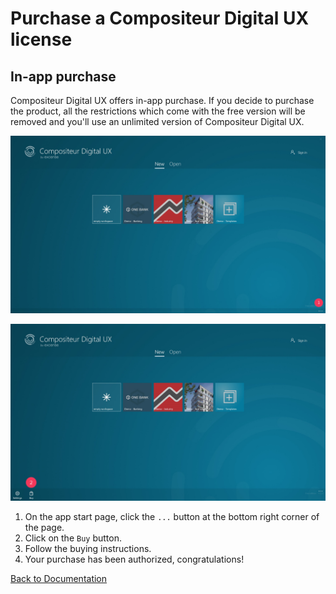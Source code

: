 # Purchase a Compositeur Digital UX license

## In-app purchase

Compositeur Digital UX offers in-app purchase. If you decide to purchase the product, all the restrictions which come with the free version will be removed and you'll use an unlimited version of Compositeur Digital UX. 

![1. Buy license](img/buy-1.jpg)

![2. Buy license](img/buy-2.jpg)

1. On the app start page, click the `...` button at the bottom right corner of the page.
1. Click on the `Buy` button.
1. Follow the buying instructions.
1. Your purchase has been authorized, congratulations!

[Back to Documentation](index.md)
